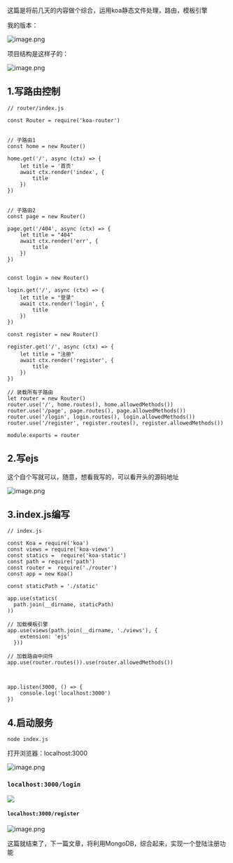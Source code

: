 这篇是将前几天的内容做个综合，运用koa静态文件处理，路由，模板引擎

我的版本：

![image.png](https://upload-images.jianshu.io/upload_images/1379609-ce22f1ab09c0a3a5.png?imageMogr2/auto-orient/strip%7CimageView2/2/w/1240)

项目结构是这样子的：

![image.png](https://upload-images.jianshu.io/upload_images/1379609-a6ce25608fc27873.png?imageMogr2/auto-orient/strip%7CimageView2/2/w/1240)

1.写路由控制
--
```
// router/index.js

const Router = require('koa-router')


// 子路由1
const home = new Router()

home.get('/', async (ctx) => {
    let title = '首页'
    await ctx.render('index', {
        title
    })
})


// 子路由2
const page = new Router()

page.get('/404', async (ctx) => {
    let title = "404"
    await ctx.render('err', {
        title
    })
})


const login = new Router()

login.get('/', async (ctx) => {
    let title = "登录"
    await ctx.render('login', {
        title
    })
})

const register = new Router()

register.get('/', async (ctx) => {
    let title = "注册"
    await ctx.render('register', {
        title
    })
})

// 装载所有子路由
let router = new Router()
router.use('/', home.routes(), home.allowedMethods())
router.use('/page', page.routes(), page.allowedMethods())
router.use('/login', login.routes(), login.allowedMethods())
router.use('/register', register.routes(), register.allowedMethods())

module.exports = router
```
2.写ejs
--

这个自个写就可以，随意，想看我写的，可以看开头的源码地址

![image.png](https://upload-images.jianshu.io/upload_images/1379609-47b09258132c4adf.png?imageMogr2/auto-orient/strip%7CimageView2/2/w/1240)

3.index.js编写
--
```
// index.js

const Koa = require('koa')
const views = require('koa-views')
const statics =  require('koa-static')
const path = require('path')
const router =  require('./router')
const app = new Koa()

const staticPath = './static'

app.use(statics(
  path.join(__dirname, staticPath)
))

// 加载模板引擎
app.use(views(path.join(__dirname, './views'), {
    extension: 'ejs'
  }))

// 加载路由中间件
app.use(router.routes()).use(router.allowedMethods())



app.listen(3000, () => {
    console.log('localhost:3000')
})

```
4.启动服务
--
```
node index.js
```
打开浏览器：localhost:3000

![image.png](https://upload-images.jianshu.io/upload_images/1379609-d8d2a2301ffc96c3.png?imageMogr2/auto-orient/strip%7CimageView2/2/w/1240)

### `localhost:3000/login`

![](https://upload-images.jianshu.io/upload_images/1379609-01785ca71280533e.png?imageMogr2/auto-orient/strip%7CimageView2/2/w/1240)

#### `localhost:3000/register`

![image.png](https://upload-images.jianshu.io/upload_images/1379609-3ba5cf92b82973e1.png?imageMogr2/auto-orient/strip%7CimageView2/2/w/1240)


这篇就结束了，下一篇文章，将利用MongoDB，综合起来，实现一个登陆注册功能


